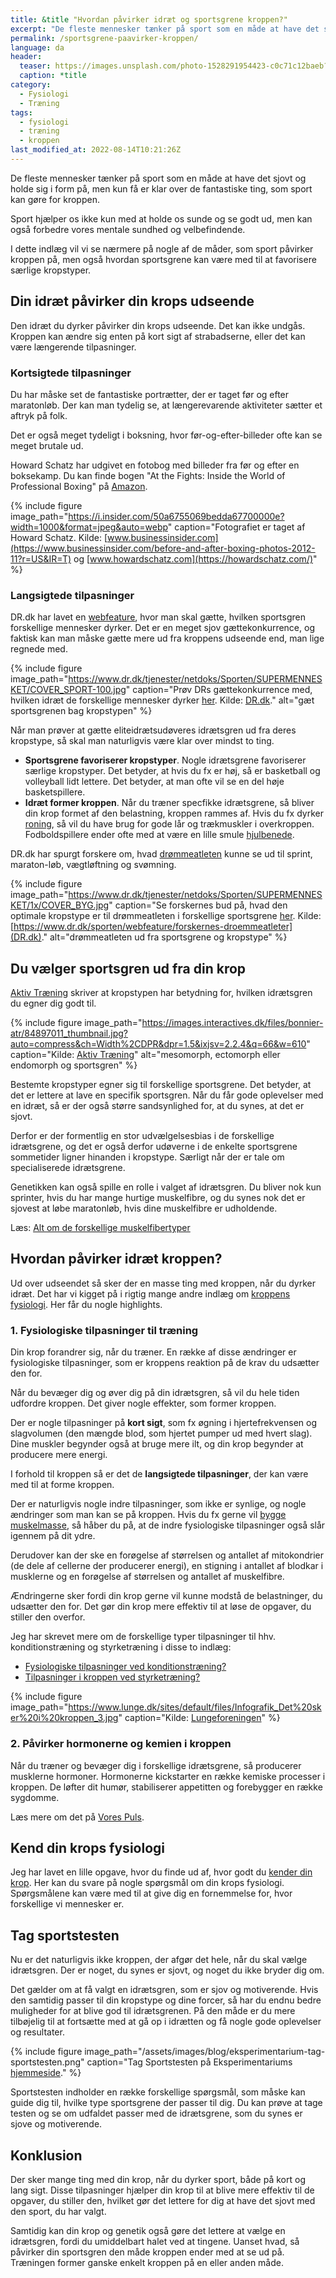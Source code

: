 ```yaml
---
title: &title "Hvordan påvirker idræt og sportsgrene kroppen?"
excerpt: "De fleste mennesker tænker på sport som en måde at have det sjovt og holde sig i form på, men kun få er klar over de fantastiske ting, som sport kan gøre for kroppen."
permalink: /sportsgrene-paavirker-kroppen/
language: da
header:
  teaser: https://images.unsplash.com/photo-1528291954423-c0c71c12baeb?ixlib=rb-1.2.1&ixid=MnwxMjA3fDB8MHxzZWFyY2h8NzF8fHNwb3J0fGVufDB8MHwwfHw%3D&auto=format&fit=crop&h=300&w=400&q=10
  caption: *title
category:
  - Fysiologi
  - Træning
tags:
  - fysiologi
  - træning
  - kroppen
last_modified_at: 2022-08-14T10:21:26Z
---
```


De fleste mennesker tænker på sport som en måde at have det sjovt og holde sig i form på, men kun få er klar over de fantastiske ting, som sport kan gøre for kroppen.

Sport hjælper os ikke kun med at holde os sunde og se godt ud, men kan også forbedre vores mentale sundhed og velbefindende.

I dette indlæg vil vi se nærmere på nogle af de måder, som sport påvirker kroppen på, men også hvordan sportsgrene kan være med til at favorisere særlige kropstyper.

## Din idræt påvirker din krops udseende

Den idræt du dyrker påvirker din krops udseende. Det kan ikke undgås. Kroppen kan ændre sig enten på kort sigt af strabadserne, eller det kan være længerende tilpasninger.

### Kortsigtede tilpasninger

Du har måske set de fantastiske portrætter, der er taget før og efter maratonløb. Der kan man tydelig se, at længerevarende aktiviteter sætter et aftryk på folk.

Det er også meget tydeligt i boksning, hvor før-og-efter-billeder ofte kan se meget brutale ud.

Howard Schatz har udgivet en fotobog med billeder fra før og efter en boksekamp. Du kan finde bogen "At the Fights: Inside the World of Professional Boxing" på [Amazon](https://www.amazon.com/At-Fights-Inside-Professional-Boxing/dp/1618930052).

{% include figure image_path="https://i.insider.com/50a6755069bedda67700000e?width=1000&format=jpeg&auto=webp" caption="Fotografiet er taget af Howard Schatz. Kilde: [www.businessinsider.com](https://www.businessinsider.com/before-and-after-boxing-photos-2012-11?r=US&IR=T) og [www.howardschatz.com](https://howardschatz.com/)" %}

### Langsigtede tilpasninger

DR.dk har lavet en [webfeature](https://www.dr.dk/sporten/webfeature/gaetsportsgren), hvor man skal gætte, hvilken sportsgren forskellige mennesker dyrker. Det er en meget sjov gættekonkurrence, og faktisk kan man måske gætte mere ud fra kroppens udseende end, man lige regnede med.

{% include figure image_path="https://www.dr.dk/tjenester/netdoks/Sporten/SUPERMENNESKET/COVER_SPORT-100.jpg" caption="Prøv DRs gættekonkurrence med, hvilken idræt de forskellige mennesker dyrker [her](https://www.dr.dk/sporten/webfeature/gaetsportsgren). Kilde: [DR.dk](https://www.dr.dk/sporten/webfeature/gaetsportsgren)." alt="gæt sportsgrenen bag kropstypen" %}

Når man prøver at gætte eliteidrætsudøveres idrætsgren ud fra deres kropstype, så skal man naturligvis være klar over mindst to ting.

- **Sportsgrene favoriserer kropstyper**. Nogle idrætsgrene favoriserer særlige kropstyper. Det betyder, at hvis du fx er høj, så er basketball og volleyball lidt lettere. Det betyder, at man ofte vil se en del høje basketspillere.
- **Idræt former kroppen**. Når du træner specfikke idrætsgrene, så bliver din krop formet af den belastning, kroppen rammes af. Hvis du fx dyrker [roning](/kondital-roning/), så vil du have brug for gode lår og trækmuskler i overkroppen. Fodboldspillere ender ofte med at være en lille smule [hjulbenede](https://www.legestue.net/bliver-man-hjulbenet-af-fodbold/).

DR.dk har spurgt forskere om, hvad [drømmeatleten](https://www.dr.dk/sporten/webfeature/forskernes-droemmeatleter) kunne se ud til sprint, maraton-løb, vægtløftning og svømning.

{% include figure image_path="https://www.dr.dk/tjenester/netdoks/Sporten/SUPERMENNESKET/1x/COVER_BYG.jpg" caption="Se forskernes bud på, hvad den optimale kropstype er til drømmeatleten i forskellige sportsgrene [her](https://www.dr.dk/sporten/webfeature/forskernes-droemmeatleter). Kilde: [https://www.dr.dk/sporten/webfeature/forskernes-droemmeatleter](DR.dk)." alt="drømmeatleten ud fra sportsgrene og kropstype" %}

## Du vælger sportsgren ud fra din krop

[Aktiv Træning](https://aktivtraening.dk/traening/se-den-perfekte-sport-til-din-kropstype) skriver at kropstypen har betydning for, hvilken idrætsgren du egner dig godt til.

{% include figure image_path="https://images.interactives.dk/files/bonnier-atr/84897011_thumbnail.jpg?auto=compress&ch=Width%2CDPR&dpr=1.5&ixjsv=2.2.4&q=66&w=610" caption="Kilde: [Aktiv Træning](https://aktivtraening.dk/traening/se-den-perfekte-sport-til-din-kropstype)" alt="mesomorph, ectomorph eller endomorph og sportsgren" %}

Bestemte kropstyper egner sig til forskellige sportsgrene. Det betyder, at det er lettere at lave en specifik sportsgren. Når du får gode oplevelser med en idræt, så er der også større sandsynlighed for, at du synes, at det er sjovt.

Derfor er der formentlig en stor udvælgelsesbias i de forskellige idrætsgrene, og det er også derfor udøverne i de enkelte sportsgrene sommetider ligner hinanden i kropstype. Særligt når der er tale om specialiserede idrætsgrene.

Genetikken kan også spille en rolle i valget af idrætsgren. Du bliver nok kun sprinter, hvis du har mange hurtige muskelfibre, og du synes nok det er sjovest at løbe maratonløb, hvis dine muskelfibre er udholdende.

Læs: [Alt om de forskellige muskelfibertyper](/muskelfibertyper/)

## Hvordan påvirker idræt kroppen?

Ud over udseendet så sker der en masse ting med kroppen, når du dyrker idræt. Det har vi kigget på i rigtig mange andre indlæg om [kroppens fysiologi](/fysiologi/). Her får du nogle highlights.

### 1. Fysiologiske tilpasninger til træning

Din krop forandrer sig, når du træner. En række af disse ændringer er fysiologiske tilpasninger, som er kroppens reaktion på de krav du udsætter den for.

Når du bevæger dig og øver dig på din idrætsgren, så vil du hele tiden udfordre kroppen. Det giver nogle effekter, som former kroppen.

Der er nogle tilpasninger på **kort sigt**, som fx øgning i hjertefrekvensen og slagvolumen (den mængde blod, som hjertet pumper ud med hvert slag). Dine muskler begynder også at bruge mere ilt, og din krop begynder at producere mere energi.

I forhold til kroppen så er det de **langsigtede tilpasninger**, der kan være med til at forme kroppen.

Der er naturligvis nogle indre tilpasninger, som ikke er synlige, og nogle ændringer som man kan se på kroppen. Hvis du fx gerne vil [bygge muskelmasse](/hypertrofi-metoder/), så håber du på, at de indre fysiologiske tilpasninger også slår igennem på dit ydre.

Derudover kan der ske en forøgelse af størrelsen og antallet af mitokondrier (de dele af cellerne der producerer energi), en stigning i antallet af blodkar i musklerne og en forøgelse af størrelsen og antallet af muskelfibre.

Ændringerne sker fordi din krop gerne vil kunne modstå de belastninger, du udsætter den for. Det gør din krop mere effektiv til at løse de opgaver, du stiller den overfor.

Jeg har skrevet mere om de forskellige typer tilpasninger til hhv. konditionstræning og styrketræning i disse to indlæg:

- [Fysiologiske tilpasninger ved konditionstræning?](/tilpasning-konditionstraening/)
- [Tilpasninger i kroppen ved styrketræning?](/fysiologiske-tilpasninger/)

{% include figure image_path="https://www.lunge.dk/sites/default/files/Infografik_Det%20sker%20i%20kroppen_3.jpg" caption="Kilde: [Lungeforeningen](https://www.lunge.dk/traening/viden-det-sker-i-kroppen-naar-du-traener)" %}

### 2. Påvirker hormonerne og kemien i kroppen

Når du træner og bevæger dig i forskellige idrætsgrene, så producerer musklerne hormoner. Hormonerne kickstarter en række kemiske processer i kroppen. De løfter dit humør, stabiliserer appetitten og forebygger en række sygdomme.

Læs mere om det på [Vores Puls](https://vorespuls.dk/kost-sundhed/artikler/motion-styrker-kroppens-kemi).

## Kend din krops fysiologi

Jeg har lavet en lille opgave, hvor du finde ud af, hvor godt du [kender din krop](/kend-din-krop/). Her kan du svare på nogle spørgsmål om din krops fysiologi. Spørgsmålene kan være med til at give dig en fornemmelse for, hvor forskellige vi mennesker er.

## Tag sportstesten

Nu er det naturligvis ikke kroppen, der afgør det hele, når du skal vælge idrætsgren. Der er noget, du synes er sjovt, og noget du ikke bryder dig om.

Det gælder om at få valgt en idrætsgren, som er sjov og motiverende. Hvis den samtidig passer til din kropstype og dine forcer, så har du endnu bedre muligheder for at blive god til idrætsgrenen. På den måde er du mere tilbøjelig til at fortsætte med at gå op i idrætten og få nogle gode oplevelser og resultater.

{% include figure image_path="/assets/images/blog/eksperimentarium-tag-sportstesten.png" caption="Tag Sportstesten på Eksperimentariums [hjemmeside](https://experimentarium.leadfamly.com/sportstesten)." %}

Sportstesten indholder en række forskellige spørgsmål, som måske kan guide dig til, hvilke type sportsgrene der passer til dig. Du kan prøve at tage testen og se om udfaldet passer med de idrætsgrene, som du synes er sjove og motiverende.

## Konklusion

Der sker mange ting med din krop, når du dyrker sport, både på kort og lang sigt. Disse tilpasninger hjælper din krop til at blive mere effektiv til de opgaver, du stiller den, hvilket gør det lettere for dig at have det sjovt med den sport, du har valgt.

Samtidig kan din krop og genetik også gøre det lettere at vælge en idrætsgren, fordi du umiddelbart halet ved at tingene. Uanset hvad, så påvirker din sportsgren den måde kroppen ender med at se ud på. Træningen former ganske enkelt kroppen på en eller anden måde.

